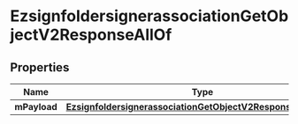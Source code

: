 

# EzsignfoldersignerassociationGetObjectV2ResponseAllOf


## Properties

| Name | Type | Description | Notes |
|------------ | ------------- | ------------- | -------------|
|**mPayload** | [**EzsignfoldersignerassociationGetObjectV2ResponseMPayload**](EzsignfoldersignerassociationGetObjectV2ResponseMPayload.md) |  |  |



